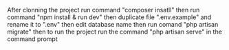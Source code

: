 After clonning the project run command "composer insatll" then run command "npm install & run dev" then duplicate file ".env.example" and rename it to ".env" then edit database name then run comand "php artisan migrate" then to run the project run the command "php artisan serve" in the command prompt


